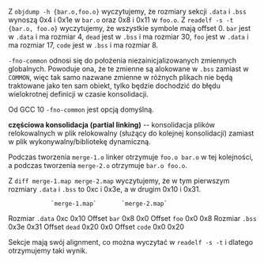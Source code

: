 Z `objdump -h {bar.o,foo.o}` wyczytujemy, że rozmiary sekcji `.data` i `.bss` wynoszą
0x4 i 0x1e w `bar.o` oraz 0x8 i 0x11  w `foo.o`.
Z `readelf -s -t {bar.o, foo.o}` wyczytujemy, że wszystkie symbole mają offset 0.
`bar` jest w `.data` i ma rozmiar 4,
`dead` jest w `.bss` i ma rozmiar 30,
`foo` jest w `.data` i ma rozmiar 17,
`code` jest w `.bss` i ma rozmiar 8.

`-fno-common` odnosi się do położenia niezainicjalizowanych zmiennych globalnych.
Powoduje ona, że te zmienne są alokowane w `.bss` zamiast w `COMMON`, więc tak samo nazwane
zmienne w różnych plikach nie będą traktowane jako ten sam obiekt, tylko będzie dochodzić
do błędu wielokrotnej definicji w czasie konsolidacji.

Od GCC 10 `-fno-common` jest opcją domyślną.

**częściowa konsolidacja (partial linking)** -- konsolidacja plików relokowalnych w plik relokowalny (służący do kolejnej konsolidacji) zamiast w plik wykonywalny/bibliotekę dynamiczną.

Podczas tworzenia `merge-1.o` linker otrzymuje `foo.o bar.o` w tej kolejności,
a podczas tworzenia `merge-2.o` otrzymuje `bar.o foo.o`.

Z `diff merge-1.map merge-2.map` wyczytujemy, że w tym pierwszym rozmiary `.data` i `.bss` to
0xc i 0x3e, a w drugim 0x10 i 0x31.

                `merge-1.map`       `merge-2.map`
Rozmiar `.data`           0xc                0x10
Offset `bar`              0x8                 0x0
Offset `foo`              0x0                 0x8
Rozmiar  `.bss`          0x3e                0x31
Offset `dead`            0x20                 0x0
Offset `code`             0x0                0x20

Sekcje mają swój alignment, co można wyczytać w `readelf -s -t` i dlatego otrzymujemy taki wynik.

